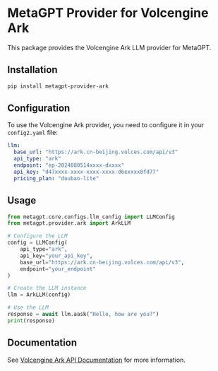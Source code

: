 # MetaGPT Provider for Volcengine Ark

This package provides the Volcengine Ark LLM provider for MetaGPT.

## Installation

```bash
pip install metagpt-provider-ark
```

## Configuration

To use the Volcengine Ark provider, you need to configure it in your `config2.yaml` file:

```yaml
llm:
  base_url: "https://ark.cn-beijing.volces.com/api/v3"
  api_type: "ark"
  endpoint: "ep-2024080514xxxx-dxxxx"
  api_key: "d47xxxx-xxxx-xxxx-xxxx-d6exxxx0fd77"
  pricing_plan: "doubao-lite"
```

## Usage

```python
from metagpt.core.configs.llm_config import LLMConfig
from metagpt.provider.ark import ArkLLM

# Configure the LLM
config = LLMConfig(
    api_type="ark",
    api_key="your_api_key",
    base_url="https://ark.cn-beijing.volces.com/api/v3",
    endpoint="your_endpoint"
)

# Create the LLM instance
llm = ArkLLM(config)

# Use the LLM
response = await llm.aask("Hello, how are you?")
print(response)
```

## Documentation

See [Volcengine Ark API Documentation](https://www.volcengine.com/docs/82379/1263482) for more information.